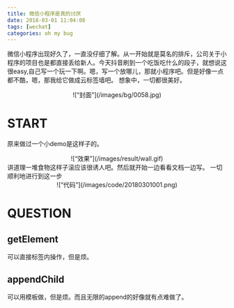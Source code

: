 ```yaml
---
title: 微信小程序是真的讨厌
date: 2018-03-01 11:04:08
tags: [wechat]
categories: oh my bug
---
```


   微信小程序出现好久了，一直没仔细了解。从一开始就是莫名的排斥，公司关于小程序的项目也是都直接丢给新人。今天抖音刷到一个吃饭吃什么的段子，就想说这很easy,自己写一个玩一下啊。嗯，写一个放哪儿，那就小程序吧。但是好像一点都不酷，嗯，那我给它做成云标签墙吧。
   想象中，一切都很美好。
<div align=center>
![“封面”](/images/bg/0058.jpg)
</div>

<!--more-->

# START

原来做过一个小demo是这样子的。
<div align=center>
![“效果”](/images/result/wall.gif)
</div>
讲道理一堆食物这样子滚应该很诱人吧。然后就开始一边看看文档一边写。
一切顺利地进行到这一步
<div align=center>
![“代码”](/images/code/20180301001.png)
</div>


# QUESTION

## getElement
可以直接标签内操作，但是烦。
## appendChild
可以用模板做，但是烦。而且无限的append的好像就有点难做了。



